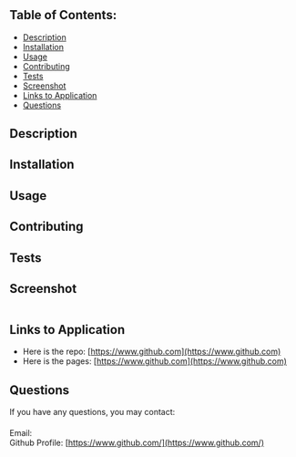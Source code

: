 #  

## Table of Contents:
* [Description](./README.md#description)
* [Installation](./README.md#installation)
* [Usage](./README.md#usage)
* [Contributing](./README.md#contributing)
* [Tests](./README.md#tests)
* [Screenshot](./README.md#screenshot)
* [Links to Application](./README.md#links-to-application)
* [Questions](./README.md#questions)
    
## Description


## Installation


## Usage


## Contributing


## Tests


## Screenshot
    
![]()
    
## Links to Application
    
-   Here is the repo: [https://www.github.com](https://www.github.com)
-   Here is the pages: [https://www.github.com](https://www.github.com)
    
## Questions
If you have any questions, you may contact:

#### 
Email:   
Github Profile: [https://www.github.com/](https://www.github.com/)